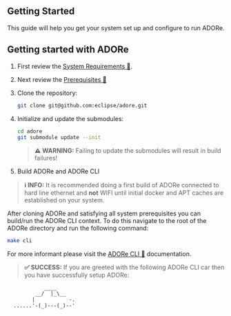 <!--
********************************************************************************
* Copyright (C) 2017-2020 German Aerospace Center (DLR). 
* Eclipse ADORe, Automated Driving Open Research https://eclipse.org/adore
*
* This program and the accompanying materials are made available under the 
* terms of the Eclipse Public License 2.0 which is available at
* http://www.eclipse.org/legal/epl-2.0.
*
* SPDX-License-Identifier: EPL-2.0 
*
* Contributors: 
*   Andrew Koerner 
********************************************************************************
-->
## Getting Started
This guide will help you get your system set up and configure to run ADORe.

## Getting started with ADORe

1. First review the [System Requirements 🔗](system_requirements.md). 

2. Next review the [Prerequisites 🔗](prerequisites.md) 

3. Clone the repository: 

    ```bash
    git clone git@github.com:eclipse/adore.git
    ```

4. Initialize and update the submodules:

    ```bash
    cd adore
    git submodule update --init
    ```

    > **⚠️ WARNING:**
    > Failing to update the submodules will result in build failures!

5. Build ADORe and ADORe CLI

> **ℹ️ INFO:**
> It is recommended doing a first build of ADORe connected to hard line
> ethernet and **not** WIFI until initial docker and APT caches are established
> on your system.

After cloning ADORe and satisfying all system prerequisites you can build/run
the ADORe CLI context. To do this navigate to the root of the ADORe directory
and run the following command:
```bash
make cli
```
For more informant please visit the [ADORe CLI 🔗](../system_and_development/adore_cli.md) documentation.

> **✅ SUCCESS:**
> If you are greeted with the following ADORe CLI car then you have successfully setup ADORe:
```
            ____ 
         __/  |_\__
        |           -. 
  ......'-(_)---(_)--' 
```
